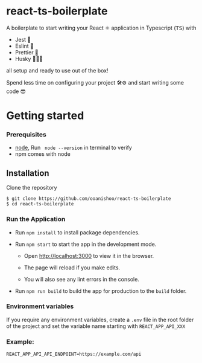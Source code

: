 # react-ts-boilerplate

A boilerplate to start writing your React ⚛️ application in Typescript (𝖳𝖲) with
- Jest 🧪
- Eslint 🚨
- Prettier 💄
- Husky 👮🏽‍♀️ 

all setup and ready to use out of the box!

Spend less time on configuring your project 🛠⚙️ and start writing some code 😎

# Getting started
### Prerequisites

- [node](https://nodejs.org/en/), Run ` node --version` in terminal to verify
- npm comes with node
 
## Installation

Clone the repository
```shell
$ git clone https://github.com/ooanishoo/react-ts-boilerplate
$ cd react-ts-boilerplate
```
### Run the Application
- Run `npm install` to install package dependencies.
- Run `npm start` to start the app in the development mode.

  - Open [http://localhost:3000](http://localhost:3000) to view it in the browser.

  - The page will reload if you make edits.
  - You will also see any lint errors in the console.
  

- Run `npm run build` to build the app for production to the `build` folder.

### Environment variables
If you require any environment variables, create a `.env` file in the root folder of the project and set the variable name starting with `REACT_APP_API_XXX` 

### Example:
```shell
REACT_APP_API_API_ENDPOINT=https://example.com/api
```